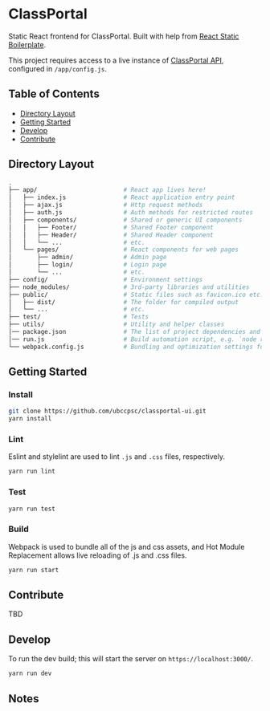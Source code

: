 # ClassPortal

Static React frontend for ClassPortal. Built with help from [React Static Boilerplate][rsb].

This project requires access to a live instance of [ClassPortal API][classapi], configured in `/app/config.js`.

## Table of Contents  

* [Directory Layout](#directory-layout)
* [Getting Started](#getting-started)
* [Develop](#develop)
* [Contribute](#contribute)

## Directory Layout

```sh
.
├── app/                        # React app lives here!
│   ├── index.js                # React application entry point
│   ├── ajax.js                 # Http request methods
│   ├── auth.js                 # Auth methods for restricted routes
│   ├── components/             # Shared or generic UI components
│   │   ├── Footer/             # Shared Footer component
│   │   ├── Header/             # Shared Header component
│   │   └── ...                 # etc.
│   └── pages/                  # React components for web pages
│       ├── admin/              # Admin page
│       ├── login/              # Login page
│       └── ...                 # etc.
├── config/                     # Environment settings
├── node_modules/               # 3rd-party libraries and utilities
├── public/                     # Static files such as favicon.ico etc.
│   ├── dist/                   # The folder for compiled output
│   └── ...                     # etc.
├── test/                       # Tests
├── utils/                      # Utility and helper classes
│── package.json                # The list of project dependencies and NPM scripts
│── run.js                      # Build automation script, e.g. `node run build`
└── webpack.config.js           # Bundling and optimization settings for Webpack
```

## Getting Started

### Install

```sh
git clone https://github.com/ubccpsc/classportal-ui.git
yarn install
```

### Lint

Eslint and stylelint are used to lint `.js` and `.css` files, respectively.

```sh
yarn run lint
```

### Test

```sh
yarn run test
```

### Build

Webpack is used to bundle all of the js and css assets, and Hot Module Replacement allows live reloading of .js and .css files.

```sh
yarn run start
```


## Contribute

TBD

## Develop


To run the dev build; this will start the server on `https://localhost:3000/`.

```sh
yarn run dev
```


## Notes

[rsb]: <https://github.com/kriasoft/react-static-boilerplate>
[classapi]: <https://github.com/mksarge/classportal-api>
